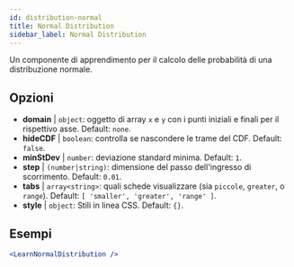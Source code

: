 ```yaml
---
id: distribution-normal
title: Normal Distribution
sidebar_label: Normal Distribution
---
```


Un componente di apprendimento per il calcolo delle probabilità di una distribuzione normale.

## Opzioni

* __domain__ | `object`: oggetto di array `x` e `y` con i punti iniziali e finali per il rispettivo asse. Default: `none`.
* __hideCDF__ | `boolean`: controlla se nascondere le trame del CDF. Default: `false`.
* __minStDev__ | `number`: deviazione standard minima. Default: `1`.
* __step__ | `(number|string)`: dimensione del passo dell'ingresso di scorrimento. Default: `0.01`.
* __tabs__ | `array<string>`: quali schede visualizzare (sia `piccole`, `greater`, o `range`). Default: `[
  'smaller',
  'greater',
  'range'
]`.
* __style__ | `object`: Stili in linea CSS. Default: `{}`.


## Esempi

```jsx live
<LearnNormalDistribution />
```

